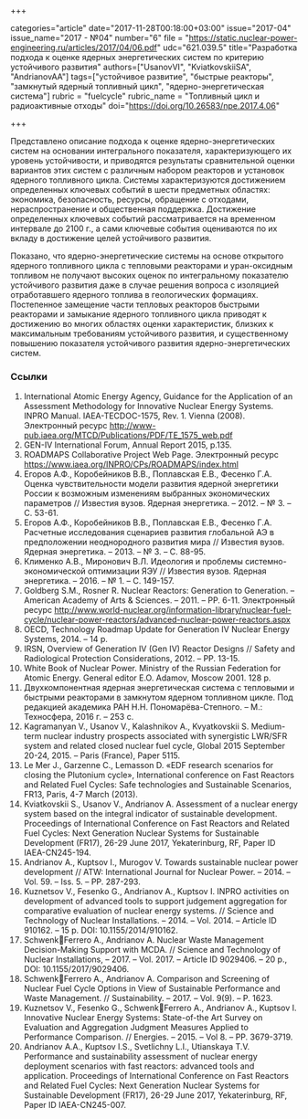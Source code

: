 +++

categories="article"
date="2017-11-28T00:18:00+03:00"
issue="2017-04"
issue_name="2017 - №04"
number="6"
file = "https://static.nuclear-power-engineering.ru/articles/2017/04/06.pdf"
udc="621.039.5"
title="Разработка подхода к оценке ядерных энергетических систем по критерию устойчивого развития"
authors=["UsanovVI", "KviatkovskiiSA", "AndrianovAA"]
tags=["устойчивое развитие", "быстрые реакторы", "замкнутый ядерный топливный цикл", "ядерно-энергетическая система"]
rubric = "fuelcycle"
rubric_name = "Топливный цикл и радиоактивные отходы"
doi="https://doi.org/10.26583/npe.2017.4.06"

+++

Представлено описание подхода к оценке ядерно-энергетических систем на основании интегрального показателя, характеризующего их уровень устойчивости, и приводятся результаты сравнительной оценки вариантов этих систем с различным набором реакторов и установок ядерного топливного цикла. Системы характеризуются достижением определенных ключевых событий в шести предметных областях: экономика, безопасность, ресурсы, обращение с отходами, нераспространение и общественная поддержка. Достижение определенных ключевых событий рассматривается на временном интервале до 2100 г., а сами ключевые события оцениваются по их вкладу в достижение целей устойчивого развития.

Показано, что ядерно-энергетические системы на основе открытого ядерного топливного цикла с тепловыми реакторами и уран-оксидным топливом не получают высоких оценок по интегральному показателю устойчивого развития даже в случае решения вопроса с изоляцией отработавшего ядерного топлива в геологических формациях. Постепенное замещение части тепловых реакторов быстрыми реакторами и замыкание ядерного топливного цикла приводят к достижению во многих областях оценки характеристик, близких к максимальным требованиям устойчивого развития, и существенному повышению показателя устойчивого развития ядерно-энергетических систем.

### Ссылки

1. International Atomic Energy Agency, Guidance for the Application of an Assessment Methodology for Innovative Nuclear Energy Systems. INPRO Manual. IAEA-TECDOC-1575, Rev. 1. Vienna (2008). Электронный ресурс http://www-pub.iaea.org/MTCD/Publications/PDF/TE_1575_web.pdf
2. GEN-IV International Forum, Annual Report 2015, p.135.
3. ROADMAPS Collaborative Project Web Page. Электронный ресурс https://www.iaea.org/INPRO/CPs/ROADMAPS/index.html
4. Егоров А.Ф., Коробейников В.В., Поплавская Е.В., Фесенко Г.А. Оценка чувствительности модели развития ядерной энергетики России к возможным изменениям выбранных экономических параметров // Известия вузов. Ядерная энергетика. – 2012. – № 3. – С. 53-61.
5. Егоров А.Ф., Коробейников В.В., Поплавская Е.В., Фесенко Г.А. Расчетные исследования сценариев развития глобальной АЭ в предположении неоднородного развития мира // Известия вузов. Ядерная энергетика. – 2013. – № 3. – С. 88-95.
6. Клименко А.В., Миронович В.Л. Идеология и проблемы системно-экономической оптимизации ЯЭУ // Известия вузов. Ядерная энергетика. – 2016. – № 1. – С. 149-157.
7. Goldberg S.M., Rosner R. Nuclear Reactors: Generation to Generation. – American Academy of Arts & Sciences. – 2011. – PP. 6-11. Электронный ресурс http://www.world-nuclear.org/information-library/nuclear-fuel-cycle/nuclear-power-reactors/advanced-nuclear-power-reactors.aspx
8. OECD, Technology Roadmap Update for Generation IV Nuclear Energy Systems, 2014. – 14 p.
9. IRSN, Overview of Generation IV (Gen IV) Reactor Designs // Safety and Radiological Protection Considerations, 2012. – PP. 13-15.
10. White Book of Nuclear Power. Ministry of the Russian Federation for Atomic Energy. General editor E.O. Adamov, Moscow 2001. 128 p.
11. Двухкомпонентная ядерная энергетическая система с тепловыми и быстрыми реакторами в замкнутом ядерном топливном цикле. Под редакцией академика РАН Н.Н. Пономарёва-Степного. – М.: Техносфера, 2016 г. – 253 c.
12. Kagramanyan V., Usanov V., Kalashnikov A., Kvyatkovskii S. Medium-term nuclear industry prospects associated with synergistic LWR/SFR system and related closed nuclear fuel cycle, Global 2015 September 20-24, 2015. – Paris (France), Paper 5115.
13. Le Mer J., Garzenne C., Lemasson D. «EDF research scenarios for closing the Plutonium cycle», International conference on Fast Reactors and Related Fuel Cycles: Safe technologies and Sustainable Scenarios, FR13, Paris, 4-7 March (2013).
14. Kviatkovskii S., Usanov V., Andrianov A. Assessment of a nuclear energy system based on the integral indicator of sustainable development. Proceedings of International Conference on Fast Reactors and Related Fuel Cycles: Next Generation Nuclear Systems for Sustainable Development (FR17), 26-29 June 2017, Yekaterinburg, RF, Paper ID IAEA-CN245-194.
15. Andrianov A., Kuptsov I., Murogov V. Towards sustainable nuclear power development // ATW: International Journal for Nuclear Power. – 2014. – Vol. 59. – Iss. 5. – PP. 287-293.
16. Kuznetsov V., Fesenko G., Andrianov A., Kuptsov I. INPRO activities on development of advanced tools to support judgement aggregation for comparative evaluation of nuclear energy systems. // Science and Technology of Nuclear Installations. – 2014. – Vol. 2014. – Article ID 910162. – 15 p. DOI: 10.1155/2014/910162.
17. SchwenkFerrero A., Andrianov A. Nuclear Waste Management Decision-Making Support with MCDA. // Science and Technology of Nuclear Installations, – 2017. – Vol. 2017. – Article ID 9029406. – 20 p., DOI: 10.1155/2017/9029406.
18. SchwenkFerrero A., Andrianov A. Comparison and Screening of Nuclear Fuel Cycle Options in View of Sustainable Performance and Waste Management. // Sustainability. – 2017. – Vol. 9(9). – P. 1623.
19. Kuznetsov V., Fesenko G., SchwenkFerrero A., Andrianov A., Kuptsov I. Innovative Nuclear Energy Systems: State-of-the Art Survey on Evaluation and Aggregation Judgment Measures Applied to Performance Comparison. // Energies. – 2015. – Vol 8. – PP. 3679-3719.
20. Andrianov A.A., Kuptsov I.S., Svetlichny L.I., Utianskaya T.V. Performance and sustainability assessment of nuclear energy deployment scenarios with fast reactors: advanced tools and application. Proceedings of International Conference on Fast Reactors and Related Fuel Cycles: Next Generation Nuclear Systems for Sustainable Development (FR17), 26-29 June 2017, Yekaterinburg, RF, Paper ID IAEA-CN245-007.